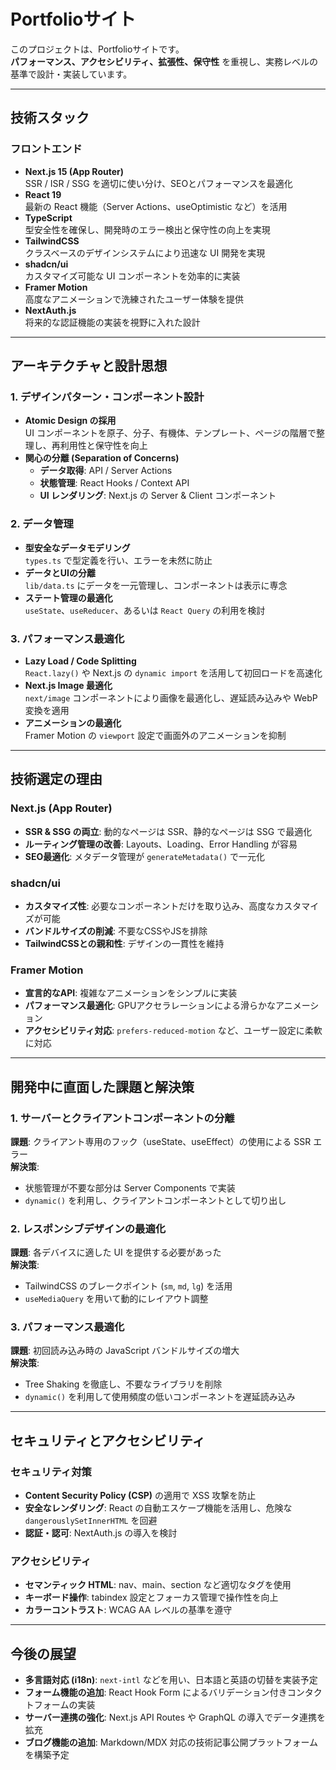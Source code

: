# Portfolioサイト

このプロジェクトは、Portfolioサイトです。  
**パフォーマンス、アクセシビリティ、拡張性、保守性** を重視し、実務レベルの基準で設計・実装しています。

---

## 技術スタック

### フロントエンド
- **Next.js 15 (App Router)**  
  SSR / ISR / SSG を適切に使い分け、SEOとパフォーマンスを最適化
- **React 19**  
  最新の React 機能（Server Actions、useOptimistic など）を活用
- **TypeScript**  
  型安全性を確保し、開発時のエラー検出と保守性の向上を実現
- **TailwindCSS**  
  クラスベースのデザインシステムにより迅速な UI 開発を実現
- **shadcn/ui**  
  カスタマイズ可能な UI コンポーネントを効率的に実装
- **Framer Motion**  
  高度なアニメーションで洗練されたユーザー体験を提供
- **NextAuth.js**  
  将来的な認証機能の実装を視野に入れた設計

---

## アーキテクチャと設計思想

### 1. デザインパターン・コンポーネント設計
- **Atomic Design の採用**  
  UI コンポーネントを原子、分子、有機体、テンプレート、ページの階層で整理し、再利用性と保守性を向上
- **関心の分離 (Separation of Concerns)**  
  - **データ取得**: API / Server Actions
  - **状態管理**: React Hooks / Context API
  - **UI レンダリング**: Next.js の Server & Client コンポーネント

### 2. データ管理
- **型安全なデータモデリング**  
  `types.ts` で型定義を行い、エラーを未然に防止
- **データとUIの分離**  
  `lib/data.ts` にデータを一元管理し、コンポーネントは表示に専念
- **ステート管理の最適化**  
  `useState`、`useReducer`、あるいは `React Query` の利用を検討

### 3. パフォーマンス最適化
- **Lazy Load / Code Splitting**  
  `React.lazy()` や Next.js の `dynamic import` を活用して初回ロードを高速化
- **Next.js Image 最適化**  
  `next/image` コンポーネントにより画像を最適化し、遅延読み込みや WebP 変換を適用
- **アニメーションの最適化**  
  Framer Motion の `viewport` 設定で画面外のアニメーションを抑制

---

## 技術選定の理由

### Next.js (App Router)
- **SSR & SSG の両立**: 動的なページは SSR、静的なページは SSG で最適化
- **ルーティング管理の改善**: Layouts、Loading、Error Handling が容易
- **SEO最適化**: メタデータ管理が `generateMetadata()` で一元化

### shadcn/ui
- **カスタマイズ性**: 必要なコンポーネントだけを取り込み、高度なカスタマイズが可能
- **バンドルサイズの削減**: 不要なCSSやJSを排除
- **TailwindCSSとの親和性**: デザインの一貫性を維持

### Framer Motion
- **宣言的なAPI**: 複雑なアニメーションをシンプルに実装
- **パフォーマンス最適化**: GPUアクセラレーションによる滑らかなアニメーション
- **アクセシビリティ対応**: `prefers-reduced-motion` など、ユーザー設定に柔軟に対応

---

## 開発中に直面した課題と解決策

### 1. サーバーとクライアントコンポーネントの分離
**課題**: クライアント専用のフック（useState、useEffect）の使用による SSR エラー  
**解決策**:  
- 状態管理が不要な部分は Server Components で実装
- `dynamic()` を利用し、クライアントコンポーネントとして切り出し

### 2. レスポンシブデザインの最適化
**課題**: 各デバイスに適した UI を提供する必要があった  
**解決策**:  
- TailwindCSS のブレークポイント (`sm`, `md`, `lg`) を活用
- `useMediaQuery` を用いて動的にレイアウト調整

### 3. パフォーマンス最適化
**課題**: 初回読み込み時の JavaScript バンドルサイズの増大  
**解決策**:  
- Tree Shaking を徹底し、不要なライブラリを削除
- `dynamic()` を利用して使用頻度の低いコンポーネントを遅延読み込み

---

## セキュリティとアクセシビリティ

### セキュリティ対策
- **Content Security Policy (CSP)** の適用で XSS 攻撃を防止
- **安全なレンダリング**: React の自動エスケープ機能を活用し、危険な `dangerouslySetInnerHTML` を回避
- **認証・認可**: NextAuth.js の導入を検討

### アクセシビリティ
- **セマンティック HTML**: nav、main、section など適切なタグを使用
- **キーボード操作**: tabindex 設定とフォーカス管理で操作性を向上
- **カラーコントラスト**: WCAG AA レベルの基準を遵守

---

## 今後の展望
- **多言語対応 (i18n)**: `next-intl` などを用い、日本語と英語の切替を実装予定
- **フォーム機能の追加**: React Hook Form によるバリデーション付きコンタクトフォームの実装
- **サーバー連携の強化**: Next.js API Routes や GraphQL の導入でデータ連携を拡充
- **ブログ機能の追加**: Markdown/MDX 対応の技術記事公開プラットフォームを構築予定
